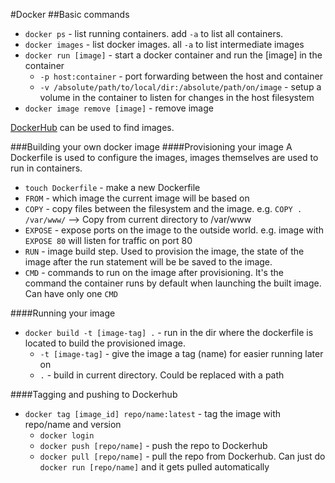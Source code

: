#Docker
##Basic commands

* `docker ps` - list running containers. add `-a` to list all containers.
* `docker images` - list docker images. all `-a` to list intermediate images
* `docker run [image]` - start a docker container and run the [image] in the container
  * `-p host:container` - port forwarding between the host and container
  * `-v /absolute/path/to/local/dir:/absolute/path/on/image` - setup a volume in the container to listen for changes in the host filesystem 
* `docker image remove [image]` - remove image

[DockerHub](http://hub.docker.com) can be used to find images.


###Building your own docker image
####Provisioning your image
A Dockerfile is used to configure the images, images themselves are used to run in containers.
* `touch Dockerfile` - make a new Dockerfile
* `FROM` - which image the current image will be based on
* `COPY` - copy files between the filesystem and the image. e.g. `COPY . /var/www/` --> Copy from current directory to /var/www
* `EXPOSE` - expose ports on the image to the outside world. e.g. image with `EXPOSE 80` will listen for traffic on port 80
* `RUN` - image build step. Used to provision the image, the state of the image after the run statement
will be be saved to the image. 
* `CMD` - commands to run on the image after provisioning. It's the command the container runs by default 
when launching the built image. Can have only one `CMD`

####Running your image
* `docker build -t [image-tag] .` - run in the dir where the dockerfile is located to build the provisioned image.
  * `-t [image-tag]` - give the image a tag (name) for easier running later on
  * `.` - build in current directory. Could be replaced with a path

####Tagging and pushing to Dockerhub
* `docker tag [image_id] repo/name:latest` - tag the image with repo/name and version
  * `docker login`
  * `docker push [repo/name]` - push the repo to Dockerhub
  * `docker pull [repo/name]` - pull the repo from Dockerhub. Can just do `docker run [repo/name]` and it gets pulled automatically
